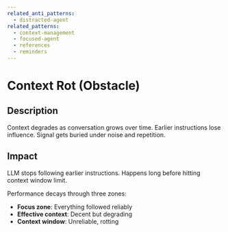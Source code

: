 ```yaml
---
related_anti_patterns:
  - distracted-agent
related_patterns:
  - context-management
  - focused-agent
  - references
  - reminders
---
```


# Context Rot (Obstacle)

## Description
Context degrades as conversation grows over time. Earlier instructions lose influence. Signal gets buried under noise and repetition.

## Impact
LLM stops following earlier instructions. Happens long before hitting context window limit.

Performance decays through three zones:
- **Focus zone**: Everything followed reliably
- **Effective context**: Decent but degrading
- **Context window**: Unreliable, rotting